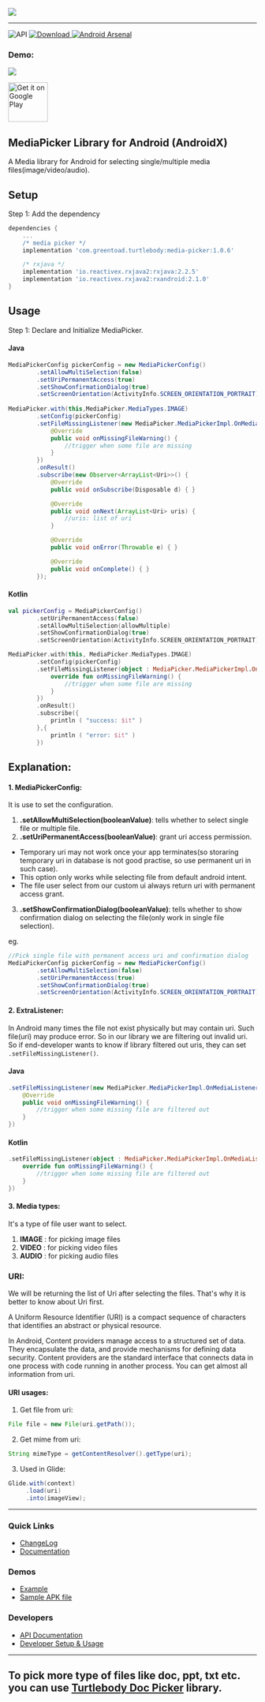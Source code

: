 
![](https://thedroid.io/assets/img/tb-media-picker.png)

---

![API](https://img.shields.io/badge/API-16%2B-34bf49.svg)
[ ![Download](https://api.bintray.com/packages/greentoad/android-media-picker/com.greentoad.turtlebody.mediapicker/images/download.svg?version=latest) ](https://bintray.com/greentoad/android-media-picker/com.greentoad.turtlebody.mediapicker/1.0.6/link)
[![Android Arsenal]( https://img.shields.io/badge/Android%20Arsenal-Media%20Picker-green.svg?style=flat )]( https://android-arsenal.com/details/1/7635 )



### Demo:
![](https://media.giphy.com/media/47Is8dxlpEL28stL0V/giphy.gif)

[<img src="https://play.google.com/intl/en_us/badges/images/generic/en-play-badge.png"
     alt="Get it on Google Play"
     height="80">](https://play.google.com/store/apps/details?id=com.greentoad.turtlebody.mediapicker.sample)

## MediaPicker Library for Android (AndroidX)

A Media library for Android for selecting single/multiple media files(image/video/audio).


## Setup
Step 1: Add the dependency

```gradle
dependencies {
    ...
    /* media picker */
    implementation 'com.greentoad.turtlebody:media-picker:1.0.6'

    /* rxjava */
    implementation 'io.reactivex.rxjava2:rxjava:2.2.5'
    implementation 'io.reactivex.rxjava2:rxandroid:2.1.0'
}
```

## Usage
Step 1: Declare and Initialize MediaPicker.

#### Java
```java
MediaPickerConfig pickerConfig = new MediaPickerConfig()
        .setAllowMultiSelection(false)
        .setUriPermanentAccess(true)
        .setShowConfirmationDialog(true)
        .setScreenOrientation(ActivityInfo.SCREEN_ORIENTATION_PORTRAIT);
        
MediaPicker.with(this,MediaPicker.MediaTypes.IMAGE)
        .setConfig(pickerConfig)
        .setFileMissingListener(new MediaPicker.MediaPickerImpl.OnMediaListener() {
            @Override
            public void onMissingFileWarning() {
                //trigger when some file are missing
            }
        })
        .onResult()
        .subscribe(new Observer<ArrayList<Uri>>() {
            @Override
            public void onSubscribe(Disposable d) { }

            @Override
            public void onNext(ArrayList<Uri> uris) {
                //uris: list of uri
            }

            @Override
            public void onError(Throwable e) { }

            @Override
            public void onComplete() { }
        });
```

#### Kotlin
```kotlin
val pickerConfig = MediaPickerConfig()
        .setUriPermanentAccess(false)
        .setAllowMultiSelection(allowMultiple)
        .setShowConfirmationDialog(true)
        .setScreenOrientation(ActivityInfo.SCREEN_ORIENTATION_PORTRAIT)

MediaPicker.with(this, MediaPicker.MediaTypes.IMAGE)
        .setConfig(pickerConfig)
        .setFileMissingListener(object : MediaPicker.MediaPickerImpl.OnMediaListener{
            override fun onMissingFileWarning() {
                //trigger when some file are missing
            }
        })
        .onResult()
        .subscribe({
            println ( "success: $it" )
        },{
            println ( "error: $it" )
        })
```

## Explanation:

#### 1. MediaPickerConfig:
It is use to set the configuration.
1. **.setAllowMultiSelection(booleanValue)**: tells whether to select single file or multiple file.
2. **.setUriPermanentAccess(booleanValue)**: grant uri access permission. 
* Temporary uri may not work once your app terminates(so storaring temporary uri in database is not good practise, so use permanent uri in such case).
* This option only works while selecting file from default android intent.
* The file user select from our custom ui always return uri with permanent access grant.
3. **.setShowConfirmationDialog(booleanValue)**: tells whether to show confirmation dialog on selecting the file(only work in single file selection).

eg.
```java
//Pick single file with permanent access uri and confirmation dialog
MediaPickerConfig pickerConfig = new MediaPickerConfig()
        .setAllowMultiSelection(false)
        .setUriPermanentAccess(true)
        .setShowConfirmationDialog(true)
        .setScreenOrientation(ActivityInfo.SCREEN_ORIENTATION_PORTRAIT);
```

#### 2. ExtraListener:
In Android many times the file not exist physically but may contain uri. Such file(uri) may produce error. So in our library we are filtering out invalid uri. So if end-developer wants to know if library filtered out uris, they can set ```.setFileMissingListener()```.

#### Java
```java
.setFileMissingListener(new MediaPicker.MediaPickerImpl.OnMediaListener() {
    @Override
    public void onMissingFileWarning() {
        //trigger when some missing file are filtered out
    }
})
```
#### Kotlin
```kotlin
.setFileMissingListener(object : MediaPicker.MediaPickerImpl.OnMediaListener{
    override fun onMissingFileWarning() {
        //trigger when some missing file are filtered out
    }
})
```
#### 3. Media types:
It's a type of file user want to select.
1. **IMAGE** : for picking image files
2. **VIDEO** : for picking video files
3. **AUDIO** : for picking audio files


### URI:
We will be returning the list of Uri after selecting the files. That's why it is better to know about Uri first.

A Uniform Resource Identifier (URI) is a compact sequence of characters that identifies an abstract or physical resource.

In Android, Content providers manage access to a structured set of data. They encapsulate the data, and provide mechanisms for defining data security. Content providers are the standard interface that connects data in one process with code running in another process.
You can get almost all information from uri.
#### URI usages:
1. Get file from uri:
```java
File file = new File(uri.getPath());
```

2. Get mime from uri:
```java
String mimeType = getContentResolver().getType(uri);
```

3. Used in Glide:
```java
Glide.with(context)
     .load(uri)
     .into(imageView);
```


---
### Quick Links

*  [ChangeLog](/CHANGELOG.md)
*  [Documentation](https://github.com/Turtlebody/android-media-picker/wiki)

### Demos

*  [Example](/Example.md)
*  [Sample APK file](https://play.google.com/store/apps/details?id=com.greentoad.turtlebody.mediapicker.sample)

### Developers

*  [API Documentation](https://github.com/Turtlebody/android-media-picker/wiki/API-Documentation)
*  [Developer Setup & Usage](https://github.com/Turtlebody/android-media-picker/wiki/Developer-Setup)

---


## To pick more type of files like doc, ppt, txt etc. you can use [Turtlebody Doc Picker](https://github.com/Turtlebody/android-doc-picker) library.





